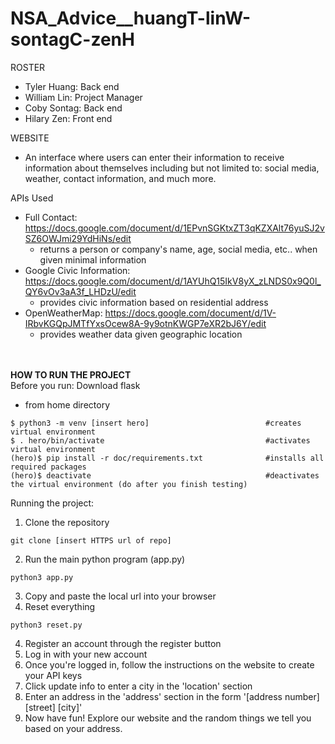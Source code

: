 # NSA_Advice__huangT-linW-sontagC-zenH

ROSTER
- Tyler Huang: Back end
- William Lin: Project Manager
- Coby Sontag: Back end
- Hilary Zen: Front end

WEBSITE
- An interface where users can enter their information to receive information
about themselves including but not limited to: social media, weather, contact
information, and much more.

APIs Used
- Full Contact: https://docs.google.com/document/d/1EPvnSGKtxZT3qKZXAlt76yuSJ2vSZ6OWJmi29YdHiNs/edit
    - returns a person or company's name, age, social media, etc.. when given minimal information
- Google Civic Information: https://docs.google.com/document/d/1AYUhQ15IkV8yX_zLNDS0x9Q0l_QY6vOv3aA3f_LHDzU/edit
    - provides civic information based on residential address
- OpenWeatherMap: https://docs.google.com/document/d/1V-IRbvKGQpJMTfYxsOcew8A-9y9otnKWGP7eXR2bJ6Y/edit
    - provides weather data given geographic location

<br><br>
**HOW TO RUN THE PROJECT**
<br>Before you run: Download flask
- from home directory
```
$ python3 -m venv [insert hero]                          #creates virtual environment
$ . hero/bin/activate                                    #activates virtual environment
(hero)$ pip install -r doc/requirements.txt              #installs all required packages
(hero)$ deactivate                                       #deactivates the virtual environment (do after you finish testing)
```

Running the project:
1. Clone the repository
```
git clone [insert HTTPS url of repo]
```
2. Run the main python program (app.py)
```
python3 app.py
```
3. Copy and paste the local url into your browser
4. Reset everything
```
python3 reset.py
```
4. Register an account through the register button
5. Log in with your new account
6. Once you're logged in, follow the instructions on the website to create your API keys
7. Click update info to enter a city in the 'location' section
8. Enter an address in the 'address' section in the form
      '[address number] [street] [city]'
9. Now have fun! Explore our website and the random things we tell you based on your address.
